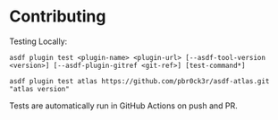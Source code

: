 # Contributing

Testing Locally:

```shell
asdf plugin test <plugin-name> <plugin-url> [--asdf-tool-version <version>] [--asdf-plugin-gitref <git-ref>] [test-command*]

asdf plugin test atlas https://github.com/pbr0ck3r/asdf-atlas.git "atlas version"
```

Tests are automatically run in GitHub Actions on push and PR.

